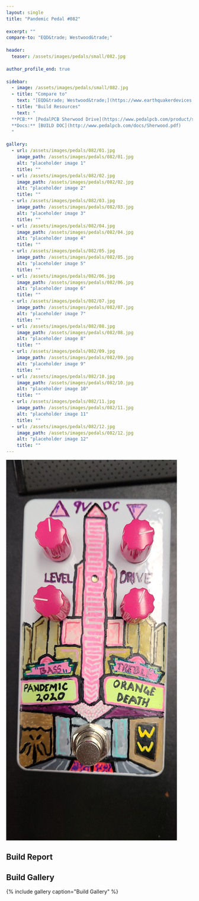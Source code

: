 ```yaml
---
layout: single
title: "Pandemic Pedal #082"

excerpt: ""
compare-to: "EQD&trade; Westwood&trade;"

header:
  teaser: /assets/images/pedals/small/082.jpg

author_profile_end: true

sidebar:
  - image: /assets/images/pedals/small/082.jpg
  - title: "Compare to"
    text: "[EQD&trade; Westwood&trade;](https://www.earthquakerdevices.com/westwood)"
  - title: "Build Resources"
    text: "
  **PCB:** [PedalPCB Sherwood Drive](https://www.pedalpcb.com/product/sherwood/)<br>
  **Docs:** [BUILD DOC](http://www.pedalpcb.com/docs/Sherwood.pdf)
  "

gallery:
  - url: /assets/images/pedals/082/01.jpg
    image_path: /assets/images/pedals/082/01.jpg
    alt: "placeholder image 1"
    title: ""
  - url: /assets/images/pedals/082/02.jpg
    image_path: /assets/images/pedals/082/02.jpg
    alt: "placeholder image 2"
    title: ""
  - url: /assets/images/pedals/082/03.jpg
    image_path: /assets/images/pedals/082/03.jpg
    alt: "placeholder image 3"
    title: ""
  - url: /assets/images/pedals/082/04.jpg
    image_path: /assets/images/pedals/082/04.jpg
    alt: "placeholder image 4"
    title: ""
  - url: /assets/images/pedals/082/05.jpg
    image_path: /assets/images/pedals/082/05.jpg
    alt: "placeholder image 5"
    title: ""
  - url: /assets/images/pedals/082/06.jpg
    image_path: /assets/images/pedals/082/06.jpg
    alt: "placeholder image 6"
    title: ""
  - url: /assets/images/pedals/082/07.jpg
    image_path: /assets/images/pedals/082/07.jpg
    alt: "placeholder image 7"
    title: ""
  - url: /assets/images/pedals/082/08.jpg
    image_path: /assets/images/pedals/082/08.jpg
    alt: "placeholder image 8"
    title: ""
  - url: /assets/images/pedals/082/09.jpg
    image_path: /assets/images/pedals/082/09.jpg
    alt: "placeholder image 9"
    title: ""
  - url: /assets/images/pedals/082/10.jpg
    image_path: /assets/images/pedals/082/10.jpg
    alt: "placeholder image 10"
    title: ""
  - url: /assets/images/pedals/082/11.jpg
    image_path: /assets/images/pedals/082/11.jpg
    alt: "placeholder image 11"
    title: ""
  - url: /assets/images/pedals/082/12.jpg
    image_path: /assets/images/pedals/082/12.jpg
    alt: "placeholder image 12"
    title: ""
---
```


[![header](/assets/images/pedals/082.jpg)](/assets/images/pedals/082.jpg)



## Build Report ##



## Build Gallery ##

{% include gallery caption="Build Gallery" %}